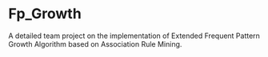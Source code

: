 # Fp_Growth
A detailed team project on the implementation of Extended Frequent Pattern Growth Algorithm based on Association Rule Mining.
